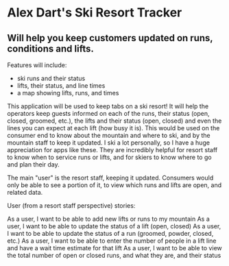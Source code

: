# Alex Dart's Ski Resort Tracker

## Will help you keep customers updated on runs, conditions and lifts.

Features will include:
- ski runs and their status
- lifts, their status, and line times
- a map showing lifts, runs, and times

This application will be used to keep tabs on a ski resort! It will help the operators keep 
guests informed on each of the runs, their status (open, closed, groomed, etc.), the lifts and their status (open, closed)
and even the lines you can expect at each lift (how busy it is). This would be used on the consumer end to know about
the mountain and where to ski, and by the mountain staff to keep it updated. I ski a lot personally, so I have a
huge appreciation for apps like these. They are incredibly helpful for resort staff to know when to service runs or lifts,
and for skiers to know where to go and plan their day.

The main "user" is the resort staff, keeping it updated. Consumers would only be
able to see a portion of it, to view which runs and lifts are open, and related data.

User (from a resort staff perspective) stories:

As a user, I want to be able to add new lifts or runs to my mountain
As a user, I want to be able to update the status of a lift (open, closed)
As a user, I want to be able to update the status of a run (groomed, powder, closed, etc.)
As a user, I want to be able to enter the number of people in a lift line and have a wait time estimate for that lift
As a user, I want to be able to view the total number of open or closed runs, and what they are, and their status
